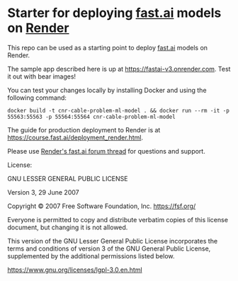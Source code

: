# Starter for deploying [fast.ai](https://www.fast.ai) models on [Render](https://render.com)

This repo can be used as a starting point to deploy [fast.ai](https://github.com/fastai/fastai) models on Render.

The sample app described here is up at https://fastai-v3.onrender.com. Test it out with bear images!

You can test your changes locally by installing Docker and using the following command:

```
docker build -t cnr-cable-problem-ml-model . && docker run --rm -it -p 55563:55563 -p 55564:55564 cnr-cable-problem-ml-model
```

The guide for production deployment to Render is at https://course.fast.ai/deployment_render.html.

Please use [Render's fast.ai forum thread](https://forums.fast.ai/t/deployment-platform-render/33953) for questions and support.


License:

GNU LESSER GENERAL PUBLIC LICENSE

Version 3, 29 June 2007

Copyright © 2007 Free Software Foundation, Inc. <https://fsf.org/>

Everyone is permitted to copy and distribute verbatim copies of this license document, but changing it is not allowed.

This version of the GNU Lesser General Public License incorporates the terms and conditions of version 3 of the GNU General Public License, supplemented by the additional permissions listed below.

https://www.gnu.org/licenses/lgpl-3.0.en.html
